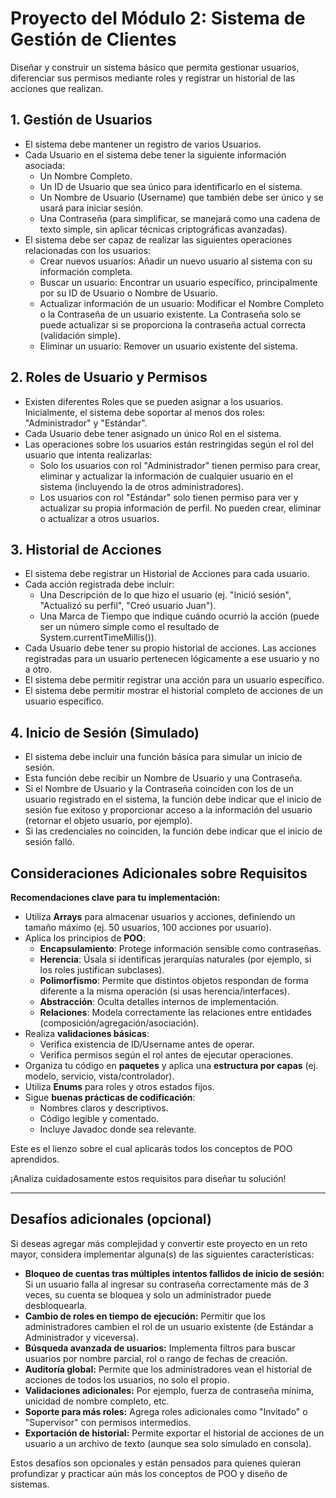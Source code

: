 # Proyecto del Módulo 2: Sistema de Gestión de Clientes

Diseñar y construir un sistema básico que permita gestionar usuarios, diferenciar sus permisos mediante roles y registrar un historial de las acciones que realizan.

## 1. Gestión de Usuarios

- El sistema debe mantener un registro de varios Usuarios.
- Cada Usuario en el sistema debe tener la siguiente información asociada:
  - Un Nombre Completo.
  - Un ID de Usuario que sea único para identificarlo en el sistema.
  - Un Nombre de Usuario (Username) que también debe ser único y se usará para iniciar sesión.
  - Una Contraseña (para simplificar, se manejará como una cadena de texto simple, sin aplicar técnicas criptográficas avanzadas).
- El sistema debe ser capaz de realizar las siguientes operaciones relacionadas con los usuarios:
  - Crear nuevos usuarios: Añadir un nuevo usuario al sistema con su información completa.
  - Buscar un usuario: Encontrar un usuario específico, principalmente por su ID de Usuario o Nombre de Usuario.
  - Actualizar información de un usuario: Modificar el Nombre Completo o la Contraseña de un usuario existente. La Contraseña solo se puede actualizar si se proporciona la contraseña actual correcta (validación simple).
  - Eliminar un usuario: Remover un usuario existente del sistema.

## 2. Roles de Usuario y Permisos

- Existen diferentes Roles que se pueden asignar a los usuarios. Inicialmente, el sistema debe soportar al menos dos roles: "Administrador" y "Estándar".
- Cada Usuario debe tener asignado un único Rol en el sistema.
- Las operaciones sobre los usuarios están restringidas según el rol del usuario que intenta realizarlas:
  - Solo los usuarios con rol "Administrador" tienen permiso para crear, eliminar y actualizar la información de cualquier usuario en el sistema (incluyendo la de otros administradores).
  - Los usuarios con rol "Estándar" solo tienen permiso para ver y actualizar su propia información de perfil. No pueden crear, eliminar o actualizar a otros usuarios.

## 3. Historial de Acciones

- El sistema debe registrar un Historial de Acciones para cada usuario.
- Cada acción registrada debe incluir:
  - Una Descripción de lo que hizo el usuario (ej. "Inició sesión", "Actualizó su perfil", "Creó usuario Juan").
  - Una Marca de Tiempo que indique cuándo ocurrió la acción (puede ser un número simple como el resultado de System.currentTimeMillis()).
- Cada Usuario debe tener su propio historial de acciones.  Las acciones registradas para un usuario pertenecen lógicamente a ese usuario y no a otro.
- El sistema debe permitir registrar una acción para un usuario específico.
- El sistema debe permitir mostrar el historial completo de acciones de un usuario específico.

## 4. Inicio de Sesión (Simulado)

- El sistema debe incluir una función básica para simular un inicio de sesión.
- Esta función debe recibir un Nombre de Usuario y una Contraseña.
- Si el Nombre de Usuario y la Contraseña coinciden con los de un usuario registrado en el sistema, la función debe indicar que el inicio de sesión fue exitoso y proporcionar acceso a la información del usuario (retornar el objeto usuario, por ejemplo).
- Si las credenciales no coinciden, la función debe indicar que el inicio de sesión falló.

## Consideraciones Adicionales sobre Requisitos

**Recomendaciones clave para tu implementación:**

- Utiliza **Arrays** para almacenar usuarios y acciones, definiendo un tamaño máximo (ej. 50 usuarios, 100 acciones por usuario).
- Aplica los principios de **POO**:
  - **Encapsulamiento**: Protege información sensible como contraseñas.
  - **Herencia**: Úsala si identificas jerarquías naturales (por ejemplo, si los roles justifican subclases).
  - **Polimorfismo**: Permite que distintos objetos respondan de forma diferente a la misma operación (si usas herencia/interfaces).
  - **Abstracción**: Oculta detalles internos de implementación.
  - **Relaciones**: Modela correctamente las relaciones entre entidades (composición/agregación/asociación).
- Realiza **validaciones básicas**:
  - Verifica existencia de ID/Username antes de operar.
  - Verifica permisos según el rol antes de ejecutar operaciones.
- Organiza tu código en **paquetes** y aplica una **estructura por capas** (ej. modelo, servicio, vista/controlador).
- Utiliza **Enums** para roles y otros estados fijos.
- Sigue **buenas prácticas de codificación**:
  - Nombres claros y descriptivos.
  - Código legible y comentado.
  - Incluye Javadoc donde sea relevante.

Este es el lienzo sobre el cual aplicarás todos los conceptos de POO aprendidos.

¡Analiza cuidadosamente estos requisitos para diseñar tu solución!

---

## Desafíos adicionales (opcional)

Si deseas agregar más complejidad y convertir este proyecto en un reto mayor, considera implementar alguna(s) de las siguientes características:

- **Bloqueo de cuentas tras múltiples intentos fallidos de inicio de sesión:** Si un usuario falla al ingresar su contraseña correctamente más de 3 veces, su cuenta se bloquea y solo un administrador puede desbloquearla.
- **Cambio de roles en tiempo de ejecución:** Permitir que los administradores cambien el rol de un usuario existente (de Estándar a Administrador y viceversa).
- **Búsqueda avanzada de usuarios:** Implementa filtros para buscar usuarios por nombre parcial, rol o rango de fechas de creación.
- **Auditoría global:** Permite que los administradores vean el historial de acciones de todos los usuarios, no solo el propio.
- **Validaciones adicionales:** Por ejemplo, fuerza de contraseña mínima, unicidad de nombre completo, etc.
- **Soporte para más roles:** Agrega roles adicionales como "Invitado" o "Supervisor" con permisos intermedios.
- **Exportación de historial:** Permite exportar el historial de acciones de un usuario a un archivo de texto (aunque sea solo simulado en consola).

Estos desafíos son opcionales y están pensados para quienes quieran profundizar y practicar aún más los conceptos de POO y diseño de sistemas.
